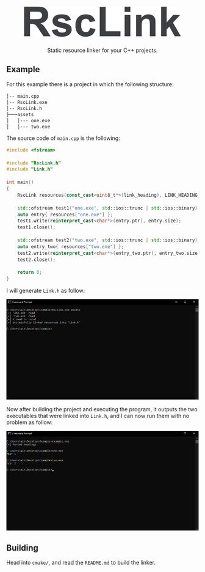 <h1 align="center">
    <picture>
        <source srcset="./repo/logo-txt-dark.svg"  media="(prefers-color-scheme: dark)">
        <img height="80px" src="./repo/logo-txt-light.svg">
    </picture>
</h1>

<p align="center">Static resource linker for your C++ projects.</p>

## Example

For this example there is a project in which the following structure:

```
│-- main.cpp
│-- RscLink.exe
│-- RscLink.h
├───assets
│   │--- one.exe
│   │--- two.exe
```

The source code of `main.cpp` is the following:

```c++
#include <fstream>

#include "RscLink.h"
#include "Link.h"

int main()
{
	RscLink resources(const_cast<uint8_t*>(link_heading), LINK_HEADING_SIZE, const_cast<uint8_t*>(link_data), LINK_DATA_SIZE);

	std::ofstream test1("one.exe", std::ios::trunc | std::ios::binary);
	auto entry{ resources["one.exe"] };
	test1.write(reinterpret_cast<char*>(entry.ptr), entry.size);
	test1.close();

	std::ofstream test2("two.exe", std::ios::trunc | std::ios::binary);
	auto entry_two{ resources["two.exe"] };
	test2.write(reinterpret_cast<char*>(entry_two.ptr), entry_two.size);
	test2.close();

	return 0;
}
```

I will generate `Link.h` as follow: 

<img src="./repo/example1.png" />

Now after building the project and executing the program, it outputs the two executables that were linked into `Link.h`, and I can now run them with no problem as follow:

<img src="./repo/example1_1.png" />

## Building

Head into `cmake/`, and read the `README.md` to build the linker.

